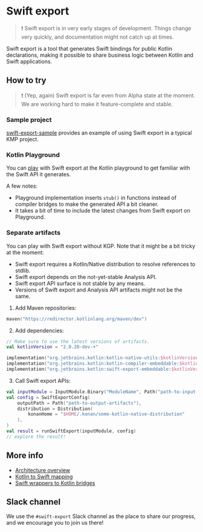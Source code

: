# Swift export

> ❗️ Swift export is in very early stages of development.
> Things change very quickly, and documentation might not catch up at times.

Swift export is a tool that generates Swift bindings for public Kotlin declarations, making it possible to share business logic between
Kotlin and Swift applications.

## How to try

> ❗️ (Yep, again) Swift export is far even from Alpha state at the moment.
> We are working hard to make it feature-complete and stable.

### Sample project

[swift-export-sample](https://github.com/Kotlin/swift-export-sample) provides an example of using Swift export in a typical KMP project.

### Kotlin Playground

You can [play](https://pl.kotl.in/mT89eWpvD) with Swift export at the Kotlin playground to get familiar with the Swift API it generates.

A few notes:
* Playground implementation inserts `stub()` in functions instead of compiler bridges to make the generated API a bit cleaner.
* It takes a bit of time to include the latest changes from Swift export on Playground. 

### Separate artifacts

You can play with Swift export without KGP. Note that it might be a bit tricky at the moment:

* Swift export requires a Kotlin/Native distribution to resolve references to stdlib.
* Swift export depends on the not-yet-stable Analysis API.
* Swift export API surface is not stable by any means.
* Versions of Swift export and Analysis API artifacts might not be the same.

1. Add Maven repositories:

```kotlin
maven("https://redirector.kotlinlang.org/maven/dev")
```

2. Add dependencies:

```kotlin
// Make sure to use the latest versions of artifacts.
val kotlinVersion = "2.0.20-dev-+"

implementation("org.jetbrains.kotlin:kotlin-native-utils:$kotlinVersion")
implementation("org.jetbrains.kotlin:kotlin-compiler-embeddable:$kotlinVersion")
implementation("org.jetbrains.kotlin:swift-export-embeddable:$kotlinVersion")
```

3. Call Swift export APIs:

```kotlin
val inputModule = InputModule.Binary("ModuleName", Path("path-to-input-klib"))
val config = SwiftExportConfig(
    outputPath = Path("path-to-output-artifacts"),
    distribution = Distribution(
        konanHome = "$HOME/.konan/some-kotlin-native-distribution"
    ),
)
val result = runSwiftExport(inputModule, config)
// explore the result!
```

## More info

* [Architecture overview](architecture.md)
* [Kotlin to Swift mapping](language-mapping.md)
* [Swift wrappers to Kotlin bridges](compiler-bridges.md)

## Slack channel

We use the `#swift-export` Slack channel as the place to share our progress, and we encourage you to join us there!

